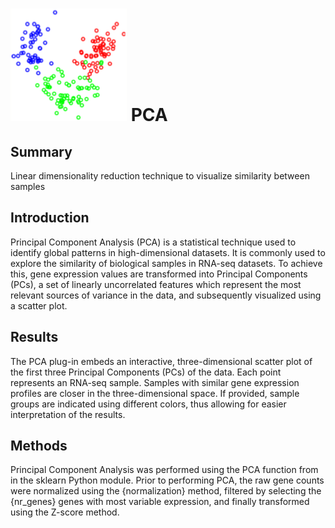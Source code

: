 ![PCA](img/pca-icon.png?s=50 "PCA") PCA
================
Summary
----------------
Linear dimensionality reduction technique to visualize similarity between samples

Introduction
----------------
Principal Component Analysis (PCA) is a statistical technique used to identify global patterns in high-dimensional datasets. It is commonly used to explore the similarity of biological samples in RNA-seq datasets. To achieve this, gene expression values are transformed into Principal Components (PCs), a set of linearly uncorrelated features which represent the most relevant sources of variance in the data, and subsequently visualized using a scatter plot.

Results
----------------
The PCA plug-in embeds an interactive, three-dimensional scatter plot of the first three Principal Components (PCs) of the data. Each point represents an RNA-seq sample. Samples with similar gene expression profiles are closer in the three-dimensional space. If provided, sample groups are indicated using different colors, thus allowing for easier interpretation of the results.

Methods
----------------
Principal Component Analysis was performed using the PCA function from in the sklearn Python module. Prior to performing PCA, the raw gene counts were normalized using the {normalization} method, filtered by selecting the {nr_genes} genes with most variable expression, and finally transformed using the Z-score method.